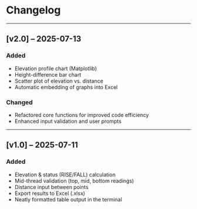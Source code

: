# Changelog

---

## [v2.0] – 2025-07-13

### Added
- Elevation profile chart (Matplotlib)  
- Height-difference bar chart  
- Scatter plot of elevation vs. distance  
- Automatic embedding of graphs into Excel  

### Changed
- Refactored core functions for improved code efficiency  
- Enhanced input validation and user prompts  

---

## [v1.0] – 2025-07-11

### Added
- Elevation & status (RISE/FALL) calculation  
- Mid-thread validation (top, mid, bottom readings)  
- Distance input between points  
- Export results to Excel (.xlsx)  
- Neatly formatted table output in the terminal  

